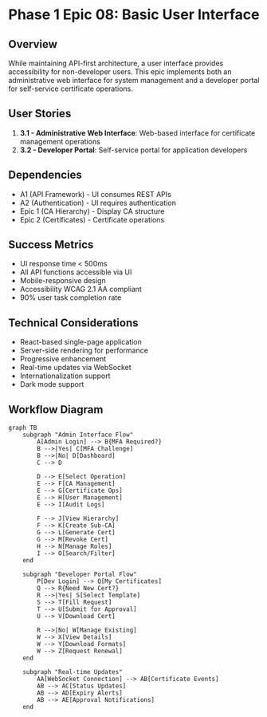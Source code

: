 # Phase 1 Epic 08: Basic User Interface

## Overview
While maintaining API-first architecture, a user interface provides accessibility for non-developer users. This epic implements both an administrative web interface for system management and a developer portal for self-service certificate operations.

## User Stories
1. **3.1 - Administrative Web Interface**: Web-based interface for certificate management operations
2. **3.2 - Developer Portal**: Self-service portal for application developers

## Dependencies
- A1 (API Framework) - UI consumes REST APIs
- A2 (Authentication) - UI requires authentication
- Epic 1 (CA Hierarchy) - Display CA structure
- Epic 2 (Certificates) - Certificate operations

## Success Metrics
- UI response time < 500ms
- All API functions accessible via UI
- Mobile-responsive design
- Accessibility WCAG 2.1 AA compliant
- 90% user task completion rate

## Technical Considerations
- React-based single-page application
- Server-side rendering for performance
- Progressive enhancement
- Real-time updates via WebSocket
- Internationalization support
- Dark mode support

## Workflow Diagram

```mermaid
graph TB
    subgraph "Admin Interface Flow"
        A[Admin Login] --> B{MFA Required?}
        B -->|Yes| C[MFA Challenge]
        B -->|No| D[Dashboard]
        C --> D
        
        D --> E[Select Operation]
        E --> F[CA Management]
        E --> G[Certificate Ops]
        E --> H[User Management]
        E --> I[Audit Logs]
        
        F --> J[View Hierarchy]
        F --> K[Create Sub-CA]
        G --> L[Generate Cert]
        G --> M[Revoke Cert]
        H --> N[Manage Roles]
        I --> O[Search/Filter]
    end
    
    subgraph "Developer Portal Flow"
        P[Dev Login] --> Q[My Certificates]
        Q --> R{Need New Cert?}
        R -->|Yes| S[Select Template]
        S --> T[Fill Request]
        T --> U[Submit for Approval]
        U --> V[Download Cert]
        
        R -->|No| W[Manage Existing]
        W --> X[View Details]
        W --> Y[Download Formats]
        W --> Z[Request Renewal]
    end
    
    subgraph "Real-time Updates"
        AA[WebSocket Connection] --> AB[Certificate Events]
        AB --> AC[Status Updates]
        AB --> AD[Expiry Alerts]
        AB --> AE[Approval Notifications]
    end
```